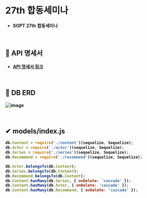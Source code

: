 # **27th 합동세미나**

- <b> SOPT 27th 합동세미나 
 <br>


## **📑 API 명세서**

- <a href="https://github.com/SOPT27-WEBXSERVER/SERVER/wiki"> **API 명세서 링크** </a> 
<br>


## **📙 DB ERD**
![image](https://user-images.githubusercontent.com/37949197/101271050-a23caa80-37c2-11eb-8595-d011a67e9144.png)


 <br>

## ✔ **models/index.js**

```jsx
db.Content = require('./content')(sequelize, Sequelize);
db.Actor = require('./actor')(sequelize, Sequelize);
db.Series = require('./series')(sequelize, Sequelize);
db.Recommend = require('./recommend')(sequelize, Sequelize);

db.Actor.belongsTo(db.Content);
db.Series.belongsTo(db.Content);
db.Recommend.belongsTo(db.Content);
db.Content.hasMany(db.Series, { onDelete: 'cascade' });
db.Content.hasMany(db.Actor, { onDelete: 'cascade' });
db.Content.hasMany(db.Recommend, { onDelete: 'cascade' });
```

